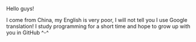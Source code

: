 Hello guys!

I come from China, my English is very poor, I will not tell you I use Google translation!
I study programming for a short time and hope to grow up with you in GitHub ^-^
